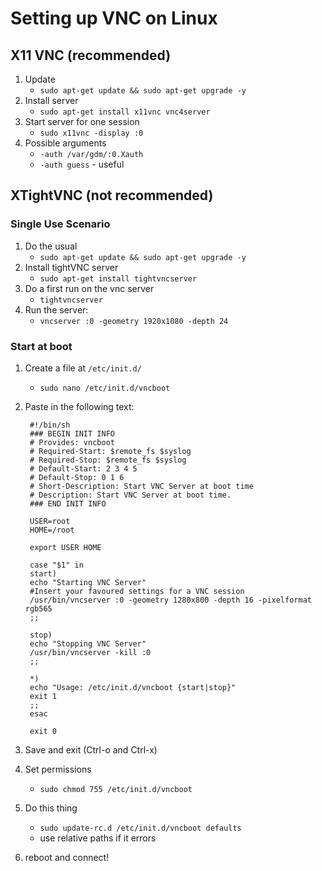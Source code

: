 <!-- permalink: 73fad25d8760dac03807a9d147a9663c DO NOT DELETE OR EDIT THIS LINE -->
# Setting up VNC on Linux

## X11 VNC (recommended)

1. Update
	* `sudo apt-get update && sudo apt-get upgrade -y`
1. Install server
	* `sudo apt-get install x11vnc vnc4server`
1. Start server for one session
	* `sudo x11vnc -display :0`
1. Possible arguments
	* `-auth /var/gdm/:0.Xauth`
	* `-auth guess` - useful



## XTightVNC (not recommended)

### Single Use Scenario
1. Do the usual
	* `sudo apt-get update && sudo apt-get upgrade -y`
1. Install tightVNC server
	* `sudo apt-get install tightvncserver`
1. Do a first run on the vnc server
	* `tightvncserver`
1. Run the server:
	* `vncserver :0 -geometry 1920x1080 -depth 24`

### Start at boot
1. Create a file at `/etc/init.d/`
	* `sudo nano /etc/init.d/vncboot`
1. Paste in the following text:

		#!/bin/sh
		### BEGIN INIT INFO
		# Provides: vncboot
		# Required-Start: $remote_fs $syslog
		# Required-Stop: $remote_fs $syslog
		# Default-Start: 2 3 4 5
		# Default-Stop: 0 1 6
		# Short-Description: Start VNC Server at boot time
		# Description: Start VNC Server at boot time.
		### END INIT INFO

		USER=root
		HOME=/root

		export USER HOME

		case "$1" in
		start)
		echo "Starting VNC Server"
		#Insert your favoured settings for a VNC session
		/usr/bin/vncserver :0 -geometry 1280x800 -depth 16 -pixelformat rgb565
		;;

		stop)
		echo "Stopping VNC Server"
		/usr/bin/vncserver -kill :0
		;;

		*)
		echo "Usage: /etc/init.d/vncboot {start|stop}"
		exit 1
		;;
		esac

		exit 0
1. Save and exit (Ctrl-o and Ctrl-x)
1. Set permissions
	* `sudo chmod 755 /etc/init.d/vncboot`
1. Do this thing
	* `sudo update-rc.d /etc/init.d/vncboot defaults`
	* use relative paths if it errors
1. reboot and connect!
